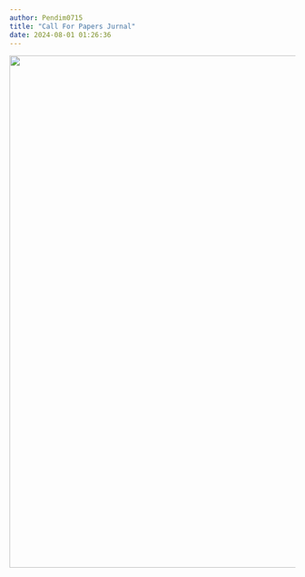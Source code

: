 ```yaml
---
author: Pendim0715
title: "Call For Papers Jurnal"
date: 2024-08-01 01:26:36
---
```

<p><img src="/images/bbL4WEPMa74zvzHrq84o.png" alt="" width="638" height="902" style="display: block; margin-left: auto; margin-right: auto;" /></p>
